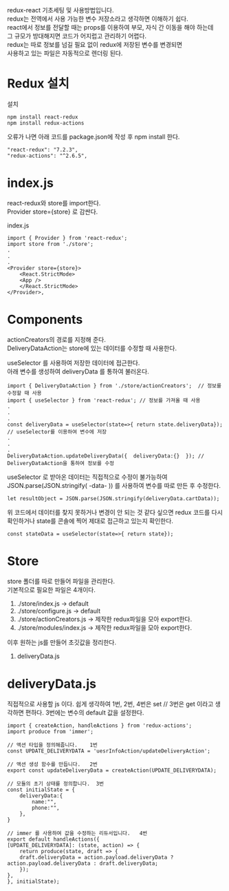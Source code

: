 redux-react 기초세팅 및 사용방법입니다.       
redux는 전역에서 사용 가능한 변수 저장소라고 생각하면 이해하기 쉽다.       
react에서 정보를 전달할 때는 props를 이용하여 부모, 자식 간 이동을 해야 하는데       
그 규모가 방대해지면 코드가 어지럽고 관리하기 어렵다.       
redux는 따로 정보를 넘길 필요 없이 redux에 저장된 변수를 변경되면        
사용하고 있는 파일은 자동적으로 렌더링 된다.        


# Redux 설치

설치       

    npm install react-redux
    npm install redux-actions   


오류가 나면 아래 코드를 package.json에 작성 후 npm install 한다.      

    "react-redux": "7.2.3",
    "redux-actions": "^2.6.5",


# index.js
react-redux와 store를 import한다.       
Provider store={store} 로 감싼다.        

index.js        

    import { Provider } from 'react-redux';
    import store from './store';
    .
    .
    .
    <Provider store={store}>
        <React.StrictMode>
        <App />
        </React.StrictMode>
    </Provider>,
        


# Components
actionCreators의 경로를 지정해 준다.       
DeliveryDataAction는 store에 있는 데이터를 수정할 때 사용한다.       


useSelector 를 사용하여 저장한 데이터에 접근한다.        
아래 변수를 생성하여 deliveryData 를 통하여 불러온다.       


    import { DeliveryDataAction } from './store/actionCreators';  // 정보를 수정할 때 사용
    import { useSelector } from 'react-redux'; // 정보를 가져올 때 사용
    .
    .
    .
    const deliveryData = useSelector(state=>{ return state.deliveryData});  // useSelector를 이용하여 변수에 저장
    .
    .
    .
    DeliveryDataAction.updateDeliveryData({  deliveryData:{}  }); // DeliveryDataAction을 통하여 정보를 수정
    

useSelector 로 받아온 데이터는 직접적으로 수정이 불가능하여       
JSON.parse(JSON.stringify( -data- )) 를 사용하여 변수를 따로 만든 후 수정한다.       


    let resultObject = JSON.parse(JSON.stringify(deliveryData.cartData));


위 코드에서 데이터를 찾지 못하거나 변경이 안 되는 것 같다 싶으면  redux 코드를 다시       
확인하거나 state를 콘솔에 찍어 제대로 접근하고 있는지 확인한다.       

    const stateData = useSelector(state=>{ return state});


# Store
store 폴더를 따로 만들어 파일을 관리한다.      
기본적으로 필요한 파일은 4개이다.       
1. ./store/index.js   -> default
2. ./store/configure.js  -> default
3. ./store/actionCreators.js  ->  제작한 redux파일을 모아 export한다.
4. ./store/modules/index.js   ->  제작한 redux파일을 모아 export한다.

이후 원하는 js를 만들어 초깃값을 정리한다. 
1. deliveryData.js 


# deliveryData.js
직접적으로 사용할 js 이다.
쉽게 생각하여 1번, 2번, 4번은 set // 3번은 get 이라고 생각하면 편하다.
3번에는 변수의 default 값을 설정한다.


    import { createAction, handleActions } from 'redux-actions';
    import produce from 'immer';

    // 액션 타입을 정의해줍니다.    1번
    const UPDATE_DELIVERYDATA = 'uesrInfoAction/updateDeliveryAction';
 
    // 액션 생성 함수를 만듭니다.   2번
    export const updateDeliveryData = createAction(UPDATE_DELIVERYDATA);

    // 모듈의 초기 상태를 정의합니다.  3번 
    const initialState = {
        deliveryData:{
            name:"",
            phone:"",
        },
    }

    // immer 를 사용하여 값을 수정하는 리듀서입니다.   4번 
    export default handleActions({
    [UPDATE_DELIVERYDATA]: (state, action) => {
        return produce(state, draft => {
        draft.deliveryData = action.payload.deliveryData ? action.payload.deliveryData : draft.deliveryData;
        });
    },
    }, initialState);